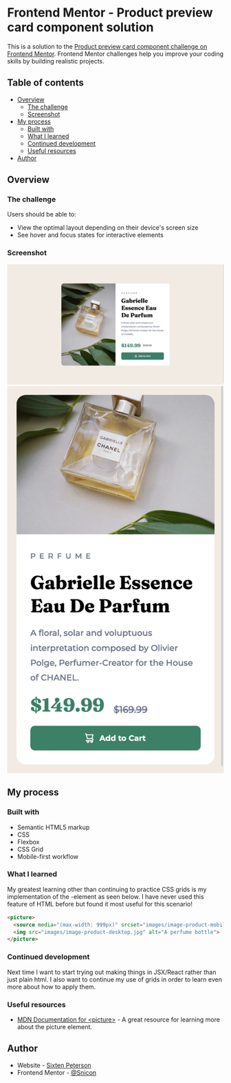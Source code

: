 # Frontend Mentor - Product preview card component solution

This is a solution to the [Product preview card component challenge on Frontend Mentor](https://www.frontendmentor.io/challenges/product-preview-card-component-GO7UmttRfa). Frontend Mentor challenges help you improve your coding skills by building realistic projects.

## Table of contents

- [Overview](#overview)
    - [The challenge](#the-challenge)
    - [Screenshot](#screenshot)
- [My process](#my-process)
    - [Built with](#built-with)
    - [What I learned](#what-i-learned)
    - [Continued development](#continued-development)
    - [Useful resources](#useful-resources)
- [Author](#author)

## Overview

### The challenge

Users should be able to:

- View the optimal layout depending on their device's screen size
- See hover and focus states for interactive elements

### Screenshot

![](./images/showcase/desktop.png)
![](./images/showcase/mobile.png)

## My process

### Built with

- Semantic HTML5 markup
- CSS
- Flexbox
- CSS Grid
- Mobile-first workflow

### What I learned

My greatest learning other than continuing to practice CSS grids is my implementation of the <picture>-element as seen below.
I have never used this feature of HTML before but found it most useful for this scenario!

```html
<picture>
  <source media="(max-width: 999px)" srcset="images/image-product-mobile.jpg" />
  <img src="images/image-product-desktop.jpg" alt="A perfume bottle">
</picture>
```

### Continued development

Next time I want to start trying out making things in JSX/React rather than just plain html. I also want to continue my use of grids in order to learn even more about how to apply them.

### Useful resources

- [MDN Documentation for \<picture\>](https://developer.mozilla.org/en-US/docs/Web/HTML/Element/picture) - A great resource for learning more about the picture element.

## Author

- Website - [Sixten Peterson](https://snicon.rip)
- Frontend Mentor - [@Snicon](https://www.frontendmentor.io/profile/Snicon)